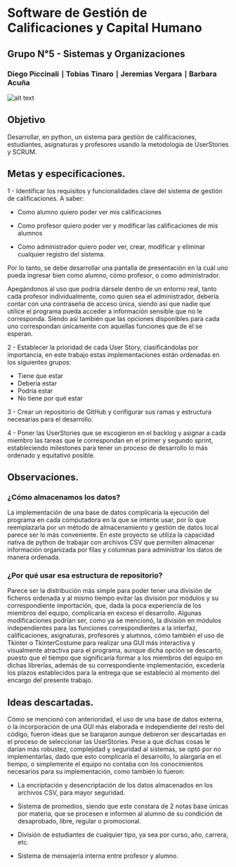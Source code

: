# Software de Gestión de Calificaciones y Capital Humano
## Grupo N°5 - Sistemas y Organizaciones
### Diego Piccinali ∣ Tobias Tinaro ∣ Jeremias Vergara ∣ Barbara Acuña


![alt text](https://github.com/Houssay5/Grupo-5-Calificaciones-y-Capital-Humano/blob/main/img/01.png)


## Objetivo

Desarrollar, en python, un sistema para gestión de calificaciones, estudiantes, asignaturas y profesores usando la metodología de UserStories y SCRUM.

## Metas y especificaciones.

1 - Identificar los requisitos y funcionalidades clave del sistema de gestión de calificaciones. A saber:

* Como alumno quiero poder ver mis calificaciones

* Como profesor quiero poder ver y modificar las calificaciones de mis alumnos

* Como administrador quiero poder ver, crear, modificar y eliminar cualquier registro del sistema.

Por lo tanto, se debe desarrollar una pantalla de presentación en la cuál uno pueda ingresar bien como alumno, cómo profesor, o como administrador.

Apegándonos al uso que podría dársele dentro de un entorno real, tanto cada profesor individualmente, como quien sea el administrador, debería contar con una contraseña de acceso única, siendo así que nadie que utilice el programa pueda acceder a información sensible que no le corresponda. Siendo así también que las opciones disponibles para cada uno correspondan únicamente con aquellas funciones que de él se esperan.

2 - Establecer la prioridad de cada User Story, clasificándolas por importancia, en este trabajo estas implementaciones están ordenadas en los siguientes grupos:

* Tiene que estar
* Debería estar
* Podría estar
* No tiene por qué estar


3 - Crear un repositorio de GitHub y configurar sus ramas y estructura necesarias para el desarrollo.


4 - Poner las UserStories que se escogieron en el backlog y asignar a cada miembro las tareas que le correspondan en el primer y segundo sprint, estableciendo milestones para tener un proceso de desarrollo lo más ordenado y equitativo posible.

## Observaciones.

### ¿Cómo almacenamos los datos?

La implementación de una base de datos complicaría la ejecución del programa en cada computadora en la que se intente usar, por lo que reemplazarla por un método de almacenamiento y gestión de datos local parece ser lo más conveniente.
En este proyecto se utiliza la capacidad nativa de python de trabajar con archivos CSV que permiten almacenar información organizada por filas y columnas para administrar los datos de manera ordenada.

### ¿Por qué usar esa estructura de repositorio?

Parece ser la distribución más simple para poder tener una división de ficheros ordenada y al mismo tiempo evitar las división por módulos y su correspondiente importación, que, dada la poca experiencia de los miembros del equipo, complicaría en exceso el desarrollo.
Algunas modificaciones podrían ser, como ya se mencionó, la división en módulos independientes para las funciones correspondientes a la interfaz, calificaciones, asignaturas, profesores y alumnos, cómo también el uso de Tkinter o TkinterCostume para realizar una GUI más interactiva y visualmente atractiva para el programa, aunque dicha opción se descartó, puesto que el tiempo que significaría formar a los miembros del equipo en dichas librerías, además de su correspondiente implementación, excedería los plazos establecidos para la entrega que se estableció al momento del encargo del presente trabajo.

## Ideas descartadas.

Cómo se mencionó con anterioridad, el uso de una base de datos externa, o la incorporación de una GUI más elaborada e independiente del resto del código, fueron ideas que se barajaron aunque debieron ser descartadas en el proceso de seleccionar las UserStories. Pese a que dichas cosas le darían más robustez, complejidad y seguridad al sistemas, se optó por no implementarlas, dado que esto complicaría el desarrollo, lo alargaría en el tiempo, o simplemente el equipo no contaba con los conocimientos necesarios para su implementación, como también lo fueron:

* La encriptación y desencriptación de los datos almacenados en los archivos CSV, para mayor seguridad.

* Sistema de promedios, siendo que este constara de 2 notas base únicas por materia, que se procesen e informen al alumno de su condición de desaprobado, libre, regular o promocional.

* División de estudiantes de cualquier tipo, ya sea por curso, año, carrera, etc.

* Sistema de mensajería interna entre profesor y alumno.
